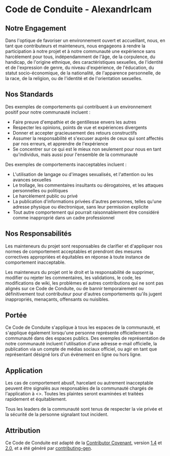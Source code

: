 # Code de Conduite - AlexandrIcam

## Notre Engagement

Dans l'optique de favoriser un environnement ouvert et accueillant, nous, en tant que contributeurs et mainteneurs, nous engageons à rendre la participation à notre projet et à notre communauté une expérience sans harcèlement pour tous, indépendamment de l'âge, de la corpulence, du handicap, de l'origine ethnique, des caractéristiques sexuelles, de l'identité et de l'expression de genre, du niveau d'expérience, de l'éducation, du statut socio-économique, de la nationalité, de l'apparence personnelle, de la race, de la religion, ou de l'identité et de l'orientation sexuelles.

## Nos Standards

Des exemples de comportements qui contribuent à un environnement positif pour notre communauté incluent :

* Faire preuve d'empathie et de gentillesse envers les autres
* Respecter les opinions, points de vue et expériences divergents
* Donner et accepter gracieusement des retours constructifs
* Assumer la responsabilité et s'excuser auprès de ceux qui sont affectés par nos erreurs, et apprendre de l'expérience
* Se concentrer sur ce qui est le mieux non seulement pour nous en tant qu'individus, mais aussi pour l'ensemble de la communauté

Des exemples de comportements inacceptables incluent :

* L'utilisation de langage ou d'images sexualisés, et l'attention ou les avances sexuelles
* Le trollage, les commentaires insultants ou dérogatoires, et les attaques personnelles ou politiques
* Le harcèlement public ou privé
* La publication d'informations privées d'autres personnes, telles qu'une adresse physique ou électronique, sans leur permission explicite
* Tout autre comportement qui pourrait raisonnablement être considéré comme inapproprié dans un cadre professionnel

## Nos Responsabilités

Les mainteneurs du projet sont responsables de clarifier et d'appliquer nos normes de comportement acceptables et prendront des mesures correctives appropriées et équitables en réponse à toute instance de comportement inacceptable.

Les mainteneurs du projet ont le droit et la responsabilité de supprimer, modifier ou rejeter les commentaires, les validations, le code, les modifications de wiki, les problèmes et autres contributions qui ne sont pas alignés sur ce Code de Conduite, ou de bannir temporairement ou définitivement tout contributeur pour d'autres comportements qu'ils jugent inappropriés, menaçants, offensants ou nuisibles.

## Portée

Ce Code de Conduite s'applique à tous les espaces de la communauté, et s'applique également lorsqu'une personne représente officiellement la communauté dans des espaces publics. Des exemples de représentation de notre communauté incluent l'utilisation d'une adresse e-mail officielle, la publication via un compte de médias sociaux officiel, ou agir en tant que représentant désigné lors d'un événement en ligne ou hors ligne.

## Application

Les cas de comportement abusif, harcelant ou autrement inacceptable peuvent être signalés aux responsables de la communauté chargés de l'application à <>.
Toutes les plaintes seront examinées et traitées rapidement et équitablement.

Tous les leaders de la communauté sont tenus de respecter la vie privée et la sécurité de la personne signalant tout incident.

## Attribution

Ce Code de Conduite est adapté de la [Contributor Covenant](https://contributor-covenant.org/), version [1.4](https://www.contributor-covenant.org/version/1/4/code-of-conduct/code_of_conduct.md) et [2.0](https://www.contributor-covenant.org/version/2/0/code_of_conduct/code_of_conduct.md), et a été généré par [contributing-gen](https://github.com/bttger/contributing-gen).

